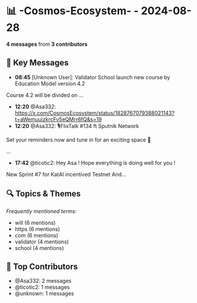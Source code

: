 # 📊 -Cosmos-Ecosystem- - 2024-08-28
**4 messages** from **3 contributors**

## 💬 Key Messages
- **08:45** [Unknown User]: Validator School launch new course by Education Model version 4.2

Course 4.2 will be divided on ...
- **12:20** @Asa332: https://x.com/CosmosEcosystem/status/1828767079388021143?t=aWemuuizkrcFv5eQMrr6fQ&s=19
- **12:20** @Asa332: 🎙️FlixTalk #134 ft Sputnik Network 

Set your reminders now and tune in for an exciting space 🪩

...
- **17:42** @ticotic2: Hey Asa ! Hope everything is doing well for you !

New Sprint #7 for KatAI incentived Testnet
And...

## 🔍 Topics & Themes
*Frequently mentioned terms:*
- will (6 mentions)
- https (6 mentions)
- com (6 mentions)
- validator (4 mentions)
- school (4 mentions)

## 👥 Top Contributors
- @Asa332: 2 messages
- @ticotic2: 1 messages
- @unknown: 1 messages